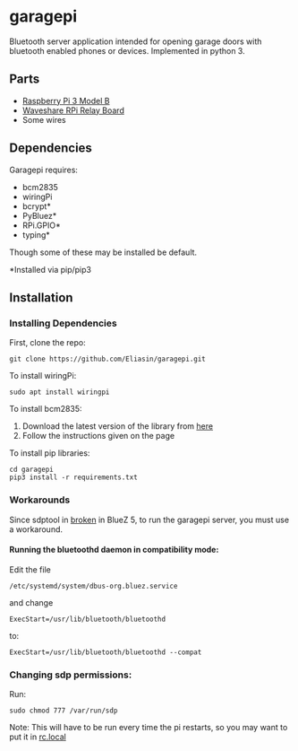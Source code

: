 # garagepi

Bluetooth server application intended for opening garage doors with bluetooth enabled phones or devices. Implemented in python 3.

## Parts
* [Raspberry Pi 3 Model B](https://www.raspberrypi.org/products/raspberry-pi-3-model-b/)
* [Waveshare RPi Relay Board](https://www.waveshare.com/rpi-relay-board.htm)
* Some wires

## Dependencies
Garagepi requires:
* bcm2835
* wiringPi
* bcrypt*
* PyBluez*
* RPi.GPIO*
* typing*

Though some of these may be installed be default.

\*Installed via pip/pip3

## Installation

### Installing Dependencies
First, clone the repo:
```
git clone https://github.com/Eliasin/garagepi.git
```

To install wiringPi:
```
sudo apt install wiringpi
```

To install bcm2835:
1. Download the latest version of the library from [here](http://www.airspayce.com/mikem/bcm2835/)
2. Follow the instructions given on the page

To install pip libraries:
```
cd garagepi
pip3 install -r requirements.txt
```

### Workarounds
Since sdptool in [broken](https://raspberrypi.stackexchange.com/questions/41776/failed-to-connect-to-sdp-server-on-ffffff000000-no-such-file-or-directory) in BlueZ 5, to run the garagepi server, you must use a workaround.

#### Running the bluetoothd daemon in compatibility mode:
Edit the file
```
/etc/systemd/system/dbus-org.bluez.service
```
and change

`ExecStart=/usr/lib/bluetooth/bluetoothd`

to:

`ExecStart=/usr/lib/bluetooth/bluetoothd --compat`

### Changing sdp permissions:
Run:

`sudo chmod 777 /var/run/sdp`

Note: This will have to be run every time the pi restarts, so you may want to put it in [rc.local](https://www.raspberrypi.org/documentation/linux/usage/rc-local.md)
